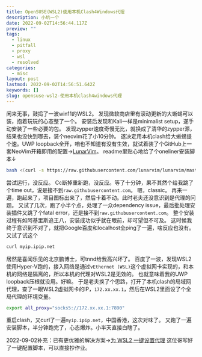 ```yaml
---
title: OpenSUSE(WSL2)使用本机Clash4Windows代理
description: 小坑一个
date: 2022-09-02T14:56:44.117Z
preview: ""
tags:
  - linux
  - pitfall
  - proxy
  - wsl
  - resolved
categories:
  - misc
layout: post
lastmod: 2022-09-02T14:56:51.642Z
keywords: []
slug: opensuse-wsl2-使用本机clash4windows代理
---
```

闲来无事，鼓捣了一波win11的WSL2。
发现微软商店里有滚动更新的大蜥蜴可以装，抱着玩玩的心态整了一个。
安装后发现和Kali一样是minimalist setup，遂手动安装了一些必要的包。
发现zypper速度奇慢无比，就换成了清华的zypper源，结果也没快到哪去，装个neovim花了小10分钟。
遂决定用本机clash给大蜥蜴提个速。UWP loopback全开，咱也不知道有没有生效，就试着装了个GitHub上一套NeoVim开箱即用的配置→[LunarVim](https://github.com/LunarVim/LunarVim)。
readme里贴心地给了个oneliner安装脚本↓
```bash
bash <(curl -s https://raw.githubusercontent.com/lunarvim/lunarvim/master/utils/installer/install.sh) -y
```
尝试运行，没反应。
Cc断掉重新跑，没反应。等了十分钟，果不其然个给我跳了个time out，说是接不到`raw.githubusercontent.com`。
嗯，classic。
再来一遍，跑起来了，项目图标出来了，然后卡着不动。此时老夫还没意识到是代理的问题。
又试了几次，跑了小半个点，处理了一众dependency issue，最后批处理安装插件又跳了个fatal error，还是接不到`raw.githubusercontent.com`。
整个安装过程有如阿基里斯追王八，安装成功似乎就在眼前，却可望但不可及。
这时候我终于意识到不对了，就把Google百度和localhost全ping了一遍，啥反应也没有。又试了试这个
```bash
curl myip.ipip.net
```
居然是喜闻乐见的北京鹏博士，可tnnd给我高兴坏了。
百度了一波，发现WSL2使用Hyper-V跑的，接入网络是通过`vEthernet (WSL)`这个虚拟网卡实现的，和本机的网络是隔离的，所以本机的代理对WSL2是无效的。
也就意味着我的UWP loopback压根就没用。好嘛。
于是老夫换了个思路，打开了本机clash的局域网代理，查了一眼WSL2虚拟网卡的IP，`172.xx.xx.1`，然后在WSL2里面设了个全局代理的环境变量。
```bash
export all_proxy="socks5://172.xx.xx.1:7890"
```
重启clash，又curl了一遍`myip.ipip.net`，中国香港，这次对味了。
又跑了一遍安装脚本，半分钟跑完了，心态爆炸。小半天直接白瞎了。

2022-09-02补充：已有更优雅的解决方案→[为 WSL2 一键设置代理](https://zhuanlan.zhihu.com/p/153124468)
这位哥写好了一键配置脚本，可以直接抄作业。